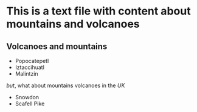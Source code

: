 This is a text file with content about mountains and volcanoes
===============================================

## Volcanoes and mountains

* Popocatepetl
* Iztaccihuatl
* Malintzin

_but_, what about mountains volcanoes in the *UK*

* Snowdon
* Scafell Pike
